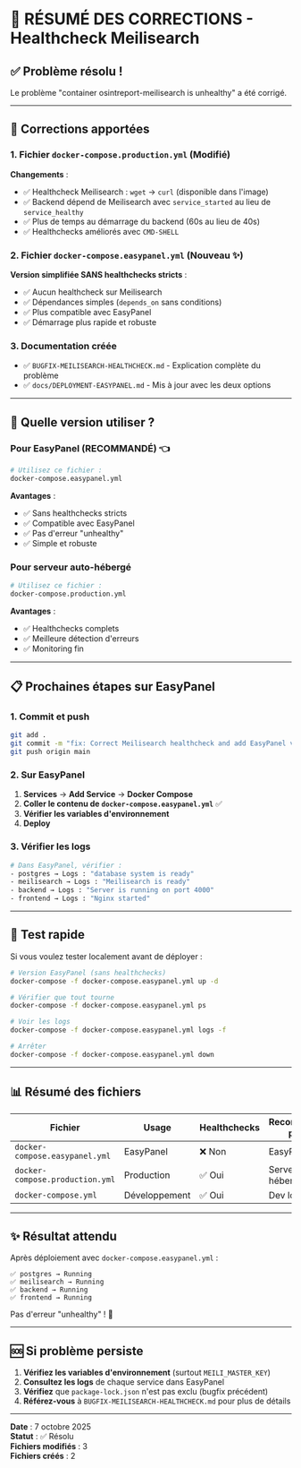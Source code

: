 # 🚀 RÉSUMÉ DES CORRECTIONS - Healthcheck Meilisearch

## ✅ Problème résolu !

Le problème "container osintreport-meilisearch is unhealthy" a été corrigé.

---

## 🔧 Corrections apportées

### 1. Fichier `docker-compose.production.yml` (Modifié)

**Changements** :
- ✅ Healthcheck Meilisearch : `wget` → `curl` (disponible dans l'image)
- ✅ Backend dépend de Meilisearch avec `service_started` au lieu de `service_healthy`
- ✅ Plus de temps au démarrage du backend (60s au lieu de 40s)
- ✅ Healthchecks améliorés avec `CMD-SHELL`

### 2. Fichier `docker-compose.easypanel.yml` (Nouveau ✨)

**Version simplifiée SANS healthchecks stricts** :
- ✅ Aucun healthcheck sur Meilisearch
- ✅ Dépendances simples (`depends_on` sans conditions)
- ✅ Plus compatible avec EasyPanel
- ✅ Démarrage plus rapide et robuste

### 3. Documentation créée

- ✅ `BUGFIX-MEILISEARCH-HEALTHCHECK.md` - Explication complète du problème
- ✅ `docs/DEPLOYMENT-EASYPANEL.md` - Mis à jour avec les deux options

---

## 🎯 Quelle version utiliser ?

### Pour EasyPanel (RECOMMANDÉ) 👈

```bash
# Utilisez ce fichier :
docker-compose.easypanel.yml
```

**Avantages** :
- ✅ Sans healthchecks stricts
- ✅ Compatible avec EasyPanel
- ✅ Pas d'erreur "unhealthy"
- ✅ Simple et robuste

### Pour serveur auto-hébergé

```bash
# Utilisez ce fichier :
docker-compose.production.yml
```

**Avantages** :
- ✅ Healthchecks complets
- ✅ Meilleure détection d'erreurs
- ✅ Monitoring fin

---

## 📋 Prochaines étapes sur EasyPanel

### 1. Commit et push

```bash
git add .
git commit -m "fix: Correct Meilisearch healthcheck and add EasyPanel version"
git push origin main
```

### 2. Sur EasyPanel

1. **Services** → **Add Service** → **Docker Compose**
2. **Coller le contenu de `docker-compose.easypanel.yml`** ✅
3. **Vérifier les variables d'environnement**
4. **Deploy**

### 3. Vérifier les logs

```bash
# Dans EasyPanel, vérifier :
- postgres → Logs : "database system is ready"
- meilisearch → Logs : "Meilisearch is ready"
- backend → Logs : "Server is running on port 4000"
- frontend → Logs : "Nginx started"
```

---

## 🧪 Test rapide

Si vous voulez tester localement avant de déployer :

```bash
# Version EasyPanel (sans healthchecks)
docker-compose -f docker-compose.easypanel.yml up -d

# Vérifier que tout tourne
docker-compose -f docker-compose.easypanel.yml ps

# Voir les logs
docker-compose -f docker-compose.easypanel.yml logs -f

# Arrêter
docker-compose -f docker-compose.easypanel.yml down
```

---

## 📊 Résumé des fichiers

| Fichier | Usage | Healthchecks | Recommandé pour |
|---------|-------|--------------|-----------------|
| `docker-compose.easypanel.yml` | EasyPanel | ❌ Non | EasyPanel ✅ |
| `docker-compose.production.yml` | Production | ✅ Oui | Serveur auto-hébergé |
| `docker-compose.yml` | Développement | ✅ Oui | Dev local |

---

## ✨ Résultat attendu

Après déploiement avec `docker-compose.easypanel.yml` :

```
✅ postgres → Running
✅ meilisearch → Running  
✅ backend → Running
✅ frontend → Running
```

Pas d'erreur "unhealthy" ! 🎉

---

## 🆘 Si problème persiste

1. **Vérifiez les variables d'environnement** (surtout `MEILI_MASTER_KEY`)
2. **Consultez les logs** de chaque service dans EasyPanel
3. **Vérifiez** que `package-lock.json` n'est pas exclu (bugfix précédent)
4. **Référez-vous** à `BUGFIX-MEILISEARCH-HEALTHCHECK.md` pour plus de détails

---

**Date** : 7 octobre 2025  
**Statut** : ✅ Résolu  
**Fichiers modifiés** : 3  
**Fichiers créés** : 2
